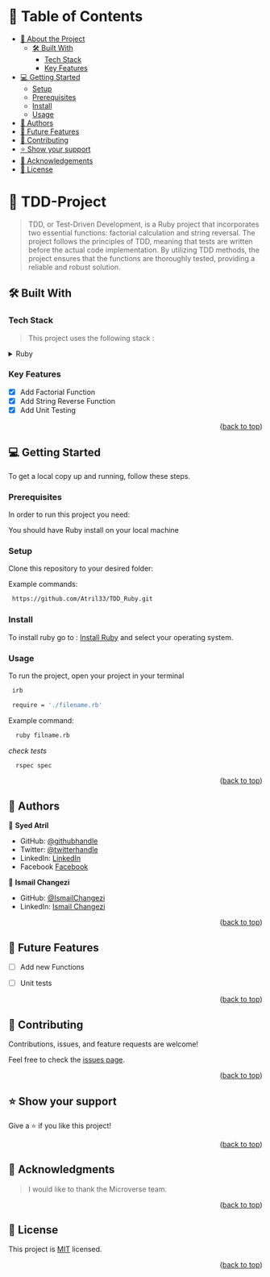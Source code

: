 
<!-- TABLE OF CONTENTS -->
# 📗 Table of Contents

- [📖 About the Project](#about-project)
  - [🛠 Built With](#built-with)
    - [Tech Stack](#tech-stack)
    - [Key Features](#key-features)
- [💻 Getting Started](#getting-started)
  - [Setup](#setup)
  - [Prerequisites](#prerequisites)
  - [Install](#install)
  - [Usage](#usage)
- [👥 Authors](#authors)
- [🔭 Future Features](#future-features)
- [🤝 Contributing](#contributing)
- [⭐️ Show your support](#support)
- [🙏 Acknowledgements](#acknowledgements)
- [📝 License](#license)

<!-- PROJECT DESCRIPTION -->

# 📖  TDD-Project <a name='about-project'></a>

> TDD, or Test-Driven Development, is a Ruby project that incorporates two essential functions: factorial calculation and string reversal. The project follows the principles of TDD, meaning that tests are written before the actual code implementation. By utilizing TDD methods, the project ensures that the functions are thoroughly tested, providing a reliable and robust solution.

## 🛠 Built With <a name='built-with'></a>

### Tech Stack <a name='tech-stack'></a>

> This project uses the following stack :

<details>
  <summary>Ruby</summary>
</details>

<!-- Features -->

### Key Features <a name='key-features'></a>

<!-- > Describe between 1-3 key features of the application. -->

- [x] Add Factorial Function
- [x] Add String Reverse Function
- [x] Add Unit Testing
<p align='right'>(<a href='#readme-top'>back to top</a>)</p>


<!-- GETTING STARTED -->

## 💻 Getting Started <a name='getting-started'></a>

<!-- > Clone the repository by clicking on the 'Code' button and copy the link -->

To get a local copy up and running, follow these steps.

### Prerequisites

In order to run this project you need:

You should have Ruby install on your local machine

### Setup

Clone this repository to your desired folder:

Example commands:

```sh
 https://github.com/Atril33/TDD_Ruby.git
```

### Install

To install ruby go to : [Install Ruby](https://rubyinstaller.org/) and select your operating system.


### Usage

To run the project, open your project in your terminal
```sh
 irb
```

```sh
 require = './filename.rb'
```
Example command:

```sh
  ruby filname.rb
```
_check tests_
```sh
  rspec spec
```

<p align='right'>(<a href='#readme-top'>back to top</a>)</p>

<!-- AUTHORS -->

## 👥 Authors <a name='authors'></a>
👤 **Syed Atril**

- GitHub: [@githubhandle](https://github.com/Atril33)
- Twitter: [@twitterhandle](https://twitter.com/AtrilSyed)
- LinkedIn: [LinkedIn](https://www.linkedin.com/in/syed-atril-831696248/)
- Facebook [Facebook](https://web.facebook.com/profile.php?id=100073724910623)

👤 **Ismail Changezi**

- GitHub: [@IsmailChangezi](https://github.com/IsmailChangezi)
- LinkedIn: [Ismail Changezi](https://www.linkedin.com/in/ismailchangezi/)

<p align='right'>(<a href='#readme-top'>back to top</a>)</p>

<!-- FUTURE FEATURES -->

## 🔭 Future Features <a name='future-features'></a>

<!-- > Describe 1 - 3 features you will add to the project. -->
- [ ] Add new Functions
- [ ] Unit tests


<p align='right'>(<a href='#readme-top'>back to top</a>)</p>

<!-- CONTRIBUTING -->

## 🤝 Contributing <a name='contributing'></a>

Contributions, issues, and feature requests are welcome!

Feel free to check the [issues page](https://github.com/swarzstein/morse-code/issues).

<p align='right'>(<a href='#readme-top'>back to top</a>)</p>

<!-- SUPPORT -->

## ⭐️ Show your support <a name='support'></a>

Give a ⭐️ if you like this project!

<p align='right'>(<a href='#readme-top'>back to top</a>)</p>

<!-- ACKNOWLEDGEMENTS -->

## 🙏 Acknowledgments <a name='acknowledgements'></a>

> I would like to thank the Microverse team.

<p align='right'>(<a href='#readme-top'>back to top</a>)</p>

<!-- LICENSE -->

## 📝 License <a name='license'></a>

This project is [MIT](./LICENSE) licensed.

<p align='right'>(<a href='#readme-top'>back to top</a>)</p>
